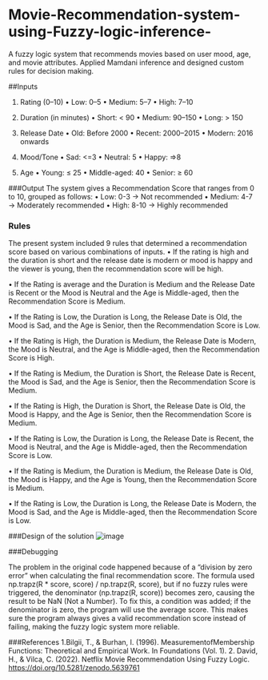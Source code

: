 # Movie-Recommendation-system-using-Fuzzy-logic-inference-
A fuzzy logic system that recommends movies based on user mood, age, and movie attributes. Applied Mamdani inference and designed custom rules for decision making.

##Inputs 
1.	Rating (0–10)
•	Low: 0–5
•	Medium: 5–7
•	High: 7–10

2.	Duration (in minutes)
•	Short: < 90
•	Medium: 90–150
•	Long: > 150

3.	Release Date
•	Old: Before 2000
•	Recent: 2000–2015
•	Modern: 2016 onwards

4.	Mood/Tone
•	Sad: <=3
•	Neutral: 5
•	Happy: =>8

5.	Age
•	Young: ≤ 25
•	Middle-aged: 40
•	Senior: ≥ 60


###Output
The system gives a Recommendation Score that ranges from 0 to 10, grouped as follows:
•	Low: 0-3 → Not recommended
•	Medium: 4-7 → Moderately recommended
•	High: 8-10 → Highly recommended

### Rules
The present system included 9 rules that determined a recommendation score based on various combinations of inputs.
•	If the rating is high and the duration is short and the release date is modern or mood is happy and the viewer is young, then the recommendation score will be high.

•	If the Rating is average and the Duration is Medium and the Release Date is Recent or the Mood is Neutral and the Age is Middle-aged, then the Recommendation Score is Medium.

•	If the Rating is Low, the Duration is Long, the Release Date is Old, the Mood is Sad, and the Age is Senior, then the Recommendation Score is Low.

•	If the Rating is High, the Duration is Medium, the Release Date is Modern, the Mood is Neutral, and the Age is Middle-aged, then the Recommendation Score is High.

•	If the Rating is Medium, the Duration is Short, the Release Date is Recent, the Mood is Sad, and the Age is Senior, then the Recommendation Score is Medium.

•	If the Rating is High, the Duration is Short, the Release Date is Old, the Mood is Happy, and the Age is Senior, then the Recommendation Score is Medium.

•	If the Rating is Low, the Duration is Long, the Release Date is Recent, the Mood is Neutral, and the Age is Middle-aged, then the Recommendation Score is Low.

•	If the Rating is Medium, the Duration is Medium, the Release Date is Old, the Mood is Happy, and the Age is Young, then the Recommendation Score is Medium.

•	If the Rating is Low, the Duration is Long, the Release Date is Modern, the Mood is Sad, and the Age is Middle-aged, then the Recommendation Score is Low.

###Design of the solution 
![image](https://github.com/user-attachments/assets/f5417be3-6f4e-4a8d-a316-287266009130)

###Debugging

The problem in the original code happened because of a “division by zero error” when calculating the final recommendation score. The formula used np.trapz(R * score, score) / np.trapz(R, score), but if no fuzzy rules were triggered, the denominator (np.trapz(R, score)) becomes zero, causing the result to be NaN (Not a Number). To fix this, a condition was added; if the denominator is zero, the program will use the average score. This makes sure the program always gives a valid recommendation score instead of failing, making the fuzzy logic system more reliable.

###References 
1.Bilgii, T., & Burhan, I. (1996). MeasurementofMembership Functions: Theoretical and Empirical Work. In Foundations (Vol. 1). 
2. David, H., & Vilca, C. (2022). Netflix Movie Recommendation Using Fuzzy Logic. https://doi.org/10.5281/zenodo.5639761 
